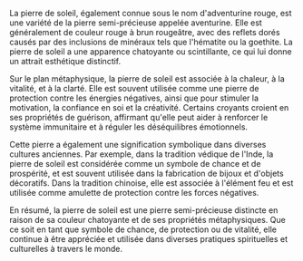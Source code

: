 La pierre de soleil, également connue sous le nom d'adventurine rouge, est une variété de la pierre semi-précieuse appelée aventurine. Elle est généralement de couleur rouge à brun rougeâtre, avec des reflets dorés causés par des inclusions de minéraux tels que l'hématite ou la goethite. La pierre de soleil a une apparence chatoyante ou scintillante, ce qui lui donne un attrait esthétique distinctif.

Sur le plan métaphysique, la pierre de soleil est associée à la chaleur, à la vitalité, et à la clarté. Elle est souvent utilisée comme une pierre de protection contre les énergies négatives, ainsi que pour stimuler la motivation, la confiance en soi et la créativité. Certains croyants croient en ses propriétés de guérison, affirmant qu'elle peut aider à renforcer le système immunitaire et à réguler les déséquilibres émotionnels.

Cette pierre a également une signification symbolique dans diverses cultures anciennes. Par exemple, dans la tradition védique de l'Inde, la pierre de soleil est considérée comme un symbole de chance et de prospérité, et est souvent utilisée dans la fabrication de bijoux et d'objets décoratifs. Dans la tradition chinoise, elle est associée à l'élément feu et est utilisée comme amulette de protection contre les forces négatives.

En résumé, la pierre de soleil est une pierre semi-précieuse distincte en raison de sa couleur chatoyante et de ses propriétés métaphysiques. Que ce soit en tant que symbole de chance, de protection ou de vitalité, elle continue à être appréciée et utilisée dans diverses pratiques spirituelles et culturelles à travers le monde.